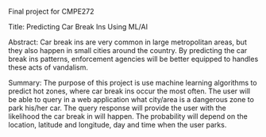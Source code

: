 Final project for CMPE272

Title: Predicting Car Break Ins Using ML/AI

Abstract: Car break ins are very common in large metropolitan areas, but they also happen in small cities around the country. By predicting the car break ins patterns, enforcement agencies will be better equipped to handles these acts of vandalism. 

Summary: The purpose of this project is use machine learning algorithms to predict hot zones, where car break ins occur the most often. The user will be able to query in a web application what city/area is a dangerous zone to park his/her car. The query response will provide the user with the likelihood the car break in will happen. The probability will depend on the location, latitude and longitude, day and time when the user parks. 

